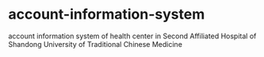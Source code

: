 # account-information-system
account information system of health center in Second Affiliated Hospital of Shandong University of Traditional Chinese Medicine
